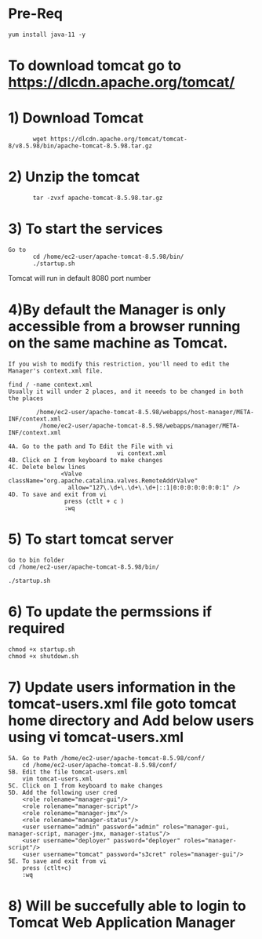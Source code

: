 # Pre-Req
	yum install java-11 -y


# To download tomcat go to https://dlcdn.apache.org/tomcat/

# 1) Download Tomcat
           wget https://dlcdn.apache.org/tomcat/tomcat-8/v8.5.98/bin/apache-tomcat-8.5.98.tar.gz

# 2) Unzip the tomcat 
           tar -zvxf apache-tomcat-8.5.98.tar.gz

# 3) To start the services 
	Go to
           cd /home/ec2-user/apache-tomcat-8.5.98/bin/
           ./startup.sh

Tomcat will run in default 8080 port number

# 4)By default the Manager is only accessible from a browser running on the same machine as Tomcat. 
	If you wish to modify this restriction, you'll need to edit the Manager's context.xml file.

	find / -name context.xml
	Usually it will under 2 places, and it neeeds to be changed in both the places

          	/home/ec2-user/apache-tomcat-8.5.98/webapps/host-manager/META-INF/context.xml
         	 /home/ec2-user/apache-tomcat-8.5.98/webapps/manager/META-INF/context.xml

	4A. Go to the path and To Edit the File with vi
                                   vi context.xml
	4B. Click on I from keyboard to make changes
	4C. Delete below lines
	               <Valve className="org.apache.catalina.valves.RemoteAddrValve"
	                 allow="127\.\d+\.\d+\.\d+|::1|0:0:0:0:0:0:0:1" />
	4D. To save and exit from vi 
	                press (ctlt + c )
	                :wq 

# 5) To start tomcat server
	Go to bin folder
	cd /home/ec2-user/apache-tomcat-8.5.98/bin/

	./startup.sh 

#  6) To update the permssions if required
	chmod +x startup.sh
	chmod +x shutdown.sh


# 7) Update users information in the tomcat-users.xml file goto tomcat home directory and Add below users using vi tomcat-users.xml
	5A. Go to Path /home/ec2-user/apache-tomcat-8.5.98/conf/
		cd /home/ec2-user/apache-tomcat-8.5.98/conf/
	5B. Edit the file tomcat-users.xml
		vim tomcat-users.xml
	5C. Click on I from keyboard to make changes
	5D. Add the following user cred
		<role rolename="manager-gui"/>
		<role rolename="manager-script"/>
		<role rolename="manager-jmx"/>
		<role rolename="manager-status"/>
		<user username="admin" password="admin" roles="manager-gui, manager-script, manager-jmx, manager-status"/>
		<user username="deployer" password="deployer" roles="manager-script"/>
		<user username="tomcat" password="s3cret" roles="manager-gui"/>
	5E. To save and exit from vi
		press (ctlt+c)
		:wq

# 8) Will be succefully able to login to Tomcat Web Application Manager
